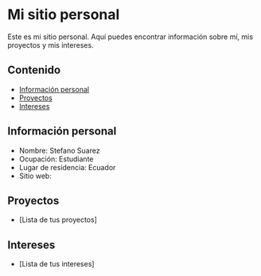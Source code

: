 # Mi sitio personal
Este es mi sitio personal. Aquí puedes encontrar información sobre mí, mis
proyectos y mis intereses.
## Contenido
* [Información personal](#información-personal)
* [Proyectos](#proyectos)
* [Intereses](#intereses)
## Información personal
* Nombre: Stefano Suarez
* Ocupación: Estudiante
* Lugar de residencia: Ecuador
* Sitio web: 
## Proyectos
* [Lista de tus proyectos]
## Intereses
* [Lista de tus intereses]
